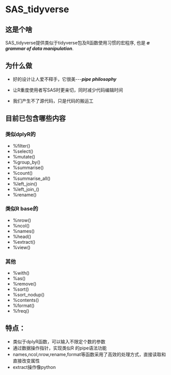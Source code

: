 # SAS_tidyverse

## 这是个啥
SAS_tidyverse提供类似于tidyverse包及R函数使用习惯的宏程序, 也是 ***a grammar of data manipulation***.

## 为什么做
   * 好的设计让人爱不释手，它很美---***pipe philosophy***
 
   * 让R重度使用者写SAS时更亲切，同时减少代码编辑时间
   
   * 我们产生不了源代码，只是代码的搬运工

## 目前已包含哪些内容
### 类似dplyR的
 * %filter()
 * %select()
 * %mutate()
 * %group_by()
 * %summarise()
 * %count()
 * %summarise_all()
 * %left_join()
 * %left_join_()
 * %rename()
 
### 类似R base的
 * %nrow()
 * %ncol()
 * %names()
 * %head()
 * %extract()
 * %view()
### 其他
 * %with()
 * %as()
 * %remove()
 * %sort()
 * %sort_nodup()
 * %contents()
 * %format()
 * %freq()

## 特点：
* 类似于dplyR函数，可以输入不限定个数的参数
* 通过数据操作指针，实现类似R 的pipe语法功能
* names,ncol,nrow,rename,format等函数采用了高效的处理方式，直接读取和直接改变属性
* extract操作像python 


